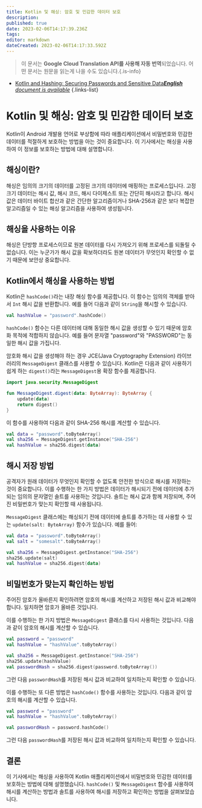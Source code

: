 ```yaml
---
title: Kotlin 및 해싱: 암호 및 민감한 데이터 보호
description: 
published: true
date: 2023-02-06T14:17:39.236Z
tags: 
editor: markdown
dateCreated: 2023-02-06T14:17:33.592Z
---
```


> 이 문서는 **Google Cloud Translation API를 사용해 자동 번역**되었습니다.
어떤 문서는 원문을 읽는게 나을 수도 있습니다.{.is-info}



- [Kotlin and Hashing: Securing Passwords and Sensitive Data***English** document is available*](/en/Knowledge-base/Kotlin/kotlin-and-hashing-securing-passwords-and-sensitive-data)
{.links-list}


# Kotlin 및 해싱: 암호 및 민감한 데이터 보호

Kotlin이 Android 개발용 언어로 부상함에 따라 애플리케이션에서 비밀번호와 민감한 데이터를 적절하게 보호하는 방법을 아는 것이 중요합니다. 이 기사에서는 해싱을 사용하여 이 정보를 보호하는 방법에 대해 설명합니다.

## 해싱이란?

해싱은 임의의 크기의 데이터를 고정된 크기의 데이터에 매핑하는 프로세스입니다. 고정 크기 데이터는 해시 값, 해시 코드, 해시 다이제스트 또는 간단히 해시라고 합니다. 해시 값은 데이터 바이트 합산과 같은 간단한 알고리즘이거나 SHA-256과 같은 보다 복잡한 알고리즘일 수 있는 해싱 알고리즘을 사용하여 생성됩니다.

## 해싱을 사용하는 이유

해싱은 단방향 프로세스이므로 원본 데이터를 다시 가져오기 위해 프로세스를 되돌릴 수 없습니다. 이는 누군가가 해시 값을 확보하더라도 원본 데이터가 무엇인지 확인할 수 없기 때문에 보안상 중요합니다.

## Kotlin에서 해싱을 사용하는 방법

Kotlin은 `hashCode()`라는 내장 해싱 함수를 제공합니다. 이 함수는 임의의 객체를 받아서 `Int` 해시 값을 반환합니다. 예를 들어 다음과 같이 `String`을 해시할 수 있습니다.

```kotlin
val hashValue = "password".hashCode()
```

`hashCode()` 함수는 다른 데이터에 대해 동일한 해시 값을 생성할 수 있기 때문에 암호화 목적에 적합하지 않습니다. 예를 들어 문자열 "password"와 "PASSWORD"는 동일한 해시 값을 가집니다.

암호화 해시 값을 생성해야 하는 경우 JCE(Java Cryptography Extension) 라이브러리의 `MessageDigest` 클래스를 사용할 수 있습니다. Kotlin은 다음과 같이 사용하기 쉽게 하는 `digest()`라는 `MessageDigest`용 확장 함수를 제공합니다.

```kotlin
import java.security.MessageDigest

fun MessageDigest.digest(data: ByteArray): ByteArray {
    update(data)
    return digest()
}
```

이 함수를 사용하여 다음과 같이 SHA-256 해시를 계산할 수 있습니다.

```kotlin
val data = "password".toByteArray()
val sha256 = MessageDigest.getInstance("SHA-256")
val hashValue = sha256.digest(data)
```

## 해시 저장 방법

공격자가 원래 데이터가 무엇인지 확인할 수 없도록 안전한 방식으로 해시를 저장하는 것이 중요합니다. 이를 수행하는 한 가지 방법은 데이터가 해시되기 전에 데이터에 추가되는 임의의 문자열인 솔트를 사용하는 것입니다. 솔트는 해시 값과 함께 저장되며, 주어진 비밀번호가 맞는지 확인할 때 사용됩니다.

`MessageDigest` 클래스에는 해싱되기 전에 데이터에 솔트를 추가하는 데 사용할 수 있는 `update(salt: ByteArray)` 함수가 있습니다. 예를 들어:

```kotlin
val data = "password".toByteArray()
val salt = "somesalt".toByteArray()

val sha256 = MessageDigest.getInstance("SHA-256")
sha256.update(salt)
val hashValue = sha256.digest(data)
```

## 비밀번호가 맞는지 확인하는 방법

주어진 암호가 올바른지 확인하려면 암호의 해시를 계산하고 저장된 해시 값과 비교해야 합니다. 일치하면 암호가 올바른 것입니다.

이를 수행하는 한 가지 방법은 `MessageDigest` 클래스를 다시 사용하는 것입니다. 다음과 같이 암호의 해시를 계산할 수 있습니다.

```kotlin
val password = "password"
val hashValue = "hashValue".toByteArray()

val sha256 = MessageDigest.getInstance("SHA-256")
sha256.update(hashValue)
val passwordHash = sha256.digest(password.toByteArray())
```

그런 다음 `passwordHash`를 저장된 해시 값과 비교하여 일치하는지 확인할 수 있습니다.

이를 수행하는 또 다른 방법은 `hashCode()` 함수를 사용하는 것입니다. 다음과 같이 암호의 해시를 계산할 수 있습니다.

```kotlin
val password = "password"
val hashValue = "hashValue".toByteArray()

val passwordHash = password.hashCode()
```

그런 다음 `passwordHash`를 저장된 해시 값과 비교하여 일치하는지 확인할 수 있습니다.

## 결론

이 기사에서는 해싱을 사용하여 Kotlin 애플리케이션에서 비밀번호와 민감한 데이터를 보호하는 방법에 대해 설명했습니다. `hashCode()` 및 `MessageDigest` 함수를 사용하여 해시를 계산하는 방법과 솔트를 사용하여 해시를 저장하고 확인하는 방법을 살펴보았습니다.